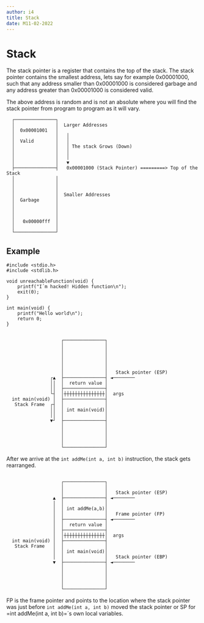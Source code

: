 ```yaml
---
author: i4
title: Stack
date: M11-02-2022
---
```

# Stack
The stack pointer is a register that contains the top of the stack. 
The stack pointer contains the smallest address, lets say for example 0x00001000, such that any address smaller than 0x00001000 is considered garbage and any address greater than 0x00001000 is considered valid.

The above address is random and is not an absolute where you will find the stack pointer from program to program as it will vary.

```
  ┌───────────────┐
  │               │  Larger Addresses
  │  0x00001001   │
  │               │   │
  │  Valid        │   │
  │               │   │ The stack Grows (Down)
  │               │   │
  │               │   │
  │               │   ▼
  ├───────────────┤   0x00001000 (Stack Pointer) =========> Top of the Stack
  │               │
  │               │
  │               │
  │               │  Smaller Addresses
  │  Garbage      │
  │               │
  │               │
  │               │
  │   0x00000fff  │
  │               │
  └───────────────┘
```

## Example
```
#include <stdio.h>
#include <stdlib.h>

void unreachableFunction(void) {
    printf("I´m hacked! Hidden function\n");
    exit(0);
}

int main(void) {
    printf("Hello world\n");
    return 0;
}
```

```

                    ┌───────────────┐
                    │               │
                    │               │
                    │               │
                    │               │
                    │               │
                    │               │   Stack pointer (ESP)
                ┌▲  ├───────────────┤ ◄────────
                ││  │  return value │
                ││  ├───────────────┤
                └┤  │┼┼┼┼┼┼┼┼┼┼┼┼┼┼┼│  args
  int main(void) │  ├───────────────┤
   Stack Frame  ┌┤  │               │
                ││  │ int main(void)│
                ││  │               │
                ▼┘  ├───────────────┤
                    │               │
                    │               │
                    │               │
                    │               │
                    └───────────────┘
```

After we arrive at the `int addMe(int a, int b)` instruction, the stack gets rearranged.

```

                    ┌───────────────┐
                    │               │
                    │               │   Stack pointer (ESP)
                 ▲  ├───────────────┤ ◄────────
                 │  │               │
                 │  │ int addMe(a,b)│
                 │  │               │   Frame pointer (FP)
                 │  ├───────────────┤ ◄────────
                 │  │  return value │
                 │  ├───────────────┤
                 │  │┼┼┼┼┼┼┼┼┼┼┼┼┼┼┼│  args
  int main(void) │  ├───────────────┤
   Stack Frame   │  │               │
                 │  │ int main(void)│
                 │  │               │   Stack pointer (EBP)
                 ▼  ├───────────────┤ ◄────────
                    │               │
                    │               │
                    │               │
                    │               │
                    └───────────────┘
```

FP is the frame pointer and points to the location where the stack pointer was just before `int addMe(int a, int b)` moved the stack pointer or SP for =int addMe(int a, int b)=´s own local variables.
